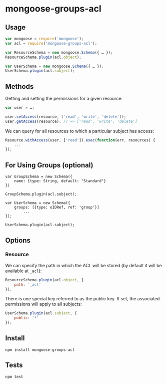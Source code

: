 mongoose-groups-acl
===

Usage
---

```javascript
var mongoose = require('mongoose');
var acl = require('mongoose-groups-acl');

var ResourceSchema = new mongoose.Schema({ … });
ResourceSchema.plugin(acl.object);

var UserSchema = new mongoose.Schema({ … });
UserSchema.plugin(acl.subject);
```
    
Methods
---
Getting and setting the permissions for a given resource:

```javascript
var user = …;

user.setAccess(resource, ['read', 'write', 'delete']);
user.getAccess(resource); // => ['read', 'write', 'delete']
```
    
We can query for all resources to which a particular subject has access:

```javascript
Resource.withAccess(user, ['read']).exec(function(err, resources) {
    ...
});
```

For Using Groups (optional)
---
    var GroupSchema = new Schema({
        name: {type: String, default: "Standard"}
    })

    GroupSchema.plugin(acl.subject);

    var UserSchema = new Schema({
        groups: [{type: oIDRef, ref: 'group'}]
            ...
    });

    UserSchema.plugin(acl.subject);

    
Options
---

### Resource

We can specify the path in which the ACL will be stored (by default it will be available at `_acl`):

```javascript
ResourceSchema.plugin(acl.object, {
    path: '_acl'
});
```
        
There is one special key referred to as the public key.  If set, the associated permissions will apply to all subjects:

```javascript
UserSchema.plugin(acl.subject, {
    public: '*'
});
```

Install
---

    npm install mongoose-groups-acl
    
Tests
---

    npm test